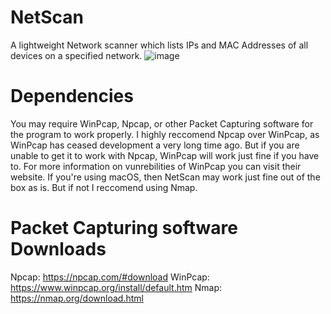 # NetScan
A lightweight Network scanner which lists IPs and MAC Addresses of all devices on a specified network.
![image](https://github.com/babylard/NetScan/assets/75695872/d32aae0e-1634-48ef-96c9-2158b35fab10)

# Dependencies
You may require WinPcap, Npcap, or other Packet Capturing software for the program to work properly. I highly reccomend Npcap over WinPcap, as WinPcap has ceased development a very long time ago. But if you are unable to get it to work with Npcap, WinPcap will work just fine if you have to. For more information on vunrebilities of WinPcap you can visit their website. If you're using macOS, then NetScan may work just fine out of the box as is. But if not I reccomend using Nmap.

# Packet Capturing software Downloads
Npcap: https://npcap.com/#download
WinPcap: https://www.winpcap.org/install/default.htm
Nmap: https://nmap.org/download.html
